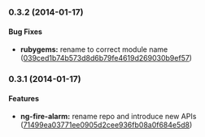 <a name="0.3.2"></a>
### 0.3.2 (2014-01-17)


#### Bug Fixes

* **rubygems:** rename to correct module name ([039ced1b74b573d8d6b79fe4619d269030b9ef57](git://github.com/tomchentw/ng-fire-alarm.git/commit/039ced1b74b573d8d6b79fe4619d269030b9ef57))


<a name="0.3.1"></a>
### 0.3.1 (2014-01-17)


#### Features

* **ng-fire-alarm:** rename repo and introduce new APIs ([71499ea03771ee0905d2cee936fb08a0f684e5d8](git://github.com/tomchentw/ng-fire-alarm.git/commit/71499ea03771ee0905d2cee936fb08a0f684e5d8))

